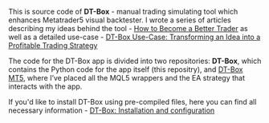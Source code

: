 This is source code of **DT-Box** - manual trading simulating tool which enhances Metatrader5 visual backtester. I wrote a series of articles describing my ideas behind the tool - [How to Become a Better Trader](https://pavelchigirev.com/how-to-become-better-trader/) as well as a detailed use-case - [DT-Box Use-Case: Transforming an Idea into a Profitable Trading Strategy](https://pavelchigirev.com/dt-box-use-case/)

The code for the DT-Box app is divided into two repositories: **DT-Box**, which contains the Python code for the app itself (this repositry), and [DT-Box MT5](https://github.com/pchigirev/DTBoxMT5), where I’ve placed all the MQL5 wrappers and the EA strategy that interacts with the app.

If you'd like to install DT-Box using pre-compiled files, here you can find all necessary information - [DT-Box: Installation and configuration](https://pavelchigirev.com/dt-box-installation-and-configuration/)
